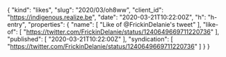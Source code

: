 {
  "kind": "likes",
  "slug": "2020/03/oh8ww",
  "client_id": "https://indigenous.realize.be",
  "date": "2020-03-21T10:22:00Z",
  "h": "h-entry",
  "properties": {
    "name": [
      "Like of @FrickinDelanie's tweet"
    ],
    "like-of": [
      "https://twitter.com/FrickinDelanie/status/1240649669711220736"
    ],
    "published": [
      "2020-03-21T10:22:00Z"
    ],
    "syndication": [
      "https://twitter.com/FrickinDelanie/status/1240649669711220736"
    ]
  }
}
